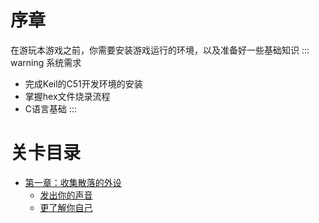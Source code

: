# 序章
在游玩本游戏之前，你需要安装游戏运行的环境，以及准备好一些基础知识
::: warning 系统需求
- 完成Keil的C51开发环境的安装
- 掌握hex文件烧录流程
- C语言基础
:::
# 关卡目录
- [第一章：收集散落的外设](./1)
	- [发出你的声音](./1)
	- [更了解你自己](./2)